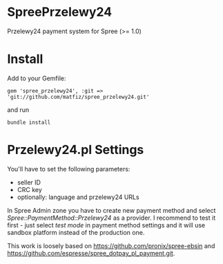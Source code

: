 SpreePrzelewy24
====================

Przelewy24 payment system for Spree (>= 1.0)

Install
=======

Add to your Gemfile:

    gem 'spree_przelewy24', :git => 'git://github.com/matfiz/spree_przelewy24.git'

and run 

    bundle install

Przelewy24.pl Settings
========

You'll have to set the following parameters:
  * seller ID
  * CRC key
  * optionally: language and przelewy24 URLs
    
In Spree Admin zone you have to create new payment method and select *Spree::PaymentMethod::Przelewy24* as a provider.
I recommend to test it first - just select *test mode* in payment method settings and it will use sandbox platform instead of the production one.

This work is loosely based on https://github.com/pronix/spree-ebsin and https://github.com/espresse/spree_dotpay_pl_payment.git.
 
